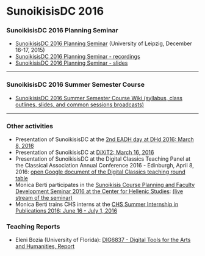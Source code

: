 # SunoikisisDC 2016

### SunoikisisDC 2016 Planning Seminar
* [SunoikisisDC 2016 Planning Seminar](http://www.dh.uni-leipzig.de/wo/sunoikisisdc-2016/) (University of Leipzig, December 16-17, 2015)
* [SunoikisisDC 2016 Planning Seminar - recordings](https://github.com/SunoikisisDC/SunoikisisDC-2016/wiki/SunoikisisDC-2016-Planning-Seminar---recordings)
* [SunoikisisDC 2016 Planning Seminar - slides](https://github.com/SunoikisisDC/SunoikisisDC-2016/wiki/SunoikisisDC-2016-Planning-Seminar---slides)

***
### SunoikisisDC 2016 Summer Semester Course
* [SunoikisisDC 2016 Summer Semester Course Wiki (syllabus, class outlines, slides, and common sessions broadcasts)](https://github.com/SunoikisisDC/SunoikisisDC-2016/wiki)

***
### Other activities
* Presentation of SunoikisisDC at the [2nd EADH day at DHd 2016: March 8, 2016](http://www.dhd2016.de/EADH%20day%20programme)
* Presentation of SunoikisisDC at [DiXiT2: March 16, 2016](http://dixit.uni-koeln.de/convention-2-abstracts/#berti)
* Presentation of SunoikisisDC at the Digital Classics Teaching Panel at the Classical Association Annual Conference 2016 - Edinburgh, April 8, 2016: [open Google document of the Digital Classics teaching round table](https://docs.google.com/document/d/1QJFHr5K83RBxiFejtIFOvoM3C2PbFbOiQt3YWsK4mmU/edit?ts=570771c6)
* Monica Berti participates in the [Sunoikisis Course Planning and Faculty Development Seminar 2016 at the Center for Hellenic Studies](http://wp.chs.harvard.edu/sunoikisis/faculty/faculty-seminars/): [(live stream of the seminar)](http://media.video.harvard.edu/core/live/harvard-chs-live.html)
* Monica Berti trains CHS interns at the [CHS Summer Internship in Publications 2016: June 16 - July 1, 2016](http://kleos.chs.harvard.edu/?p=6289)

### Teaching Reports
* Eleni Bozia (University of Florida): [DIG6837 - Digital Tools for the Arts and Humanities, Report](https://github.com/SunoikisisDC/SunoikisisDC-2016/blob/master/Teaching_Reports/Bozia_DigitalTools_%20fortheArtsandHumanities.pdf)
